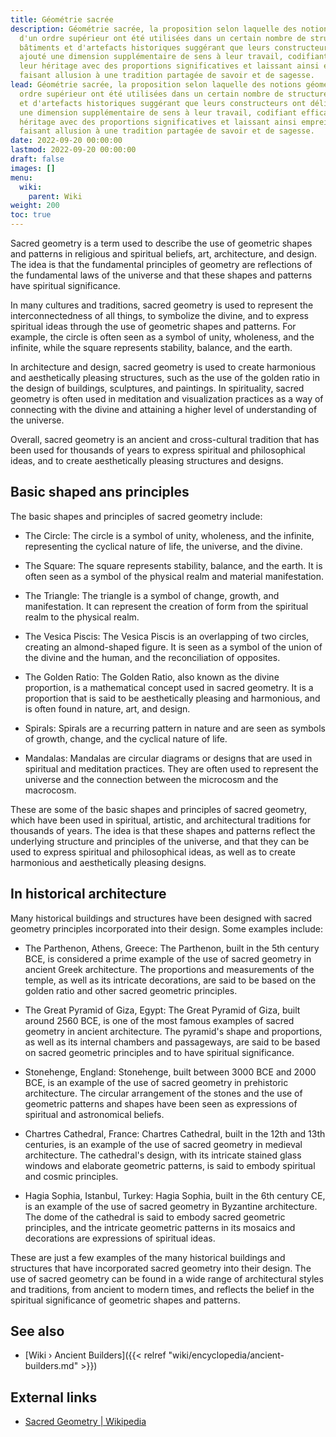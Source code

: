 ```yaml
---
title: Géométrie sacrée
description: Géométrie sacrée, la proposition selon laquelle des notions géométriques
  d'un ordre supérieur ont été utilisées dans un certain nombre de structures, de
  bâtiments et d'artefacts historiques suggérant que leurs constructeurs ont délibérément
  ajouté une dimension supplémentaire de sens à leur travail, codifiant efficacement
  leur héritage avec des proportions significatives et laissant ainsi empreintes digitales
  faisant allusion à une tradition partagée de savoir et de sagesse.
lead: Géométrie sacrée, la proposition selon laquelle des notions géométriques d'un
  ordre supérieur ont été utilisées dans un certain nombre de structures, de bâtiments
  et d'artefacts historiques suggérant que leurs constructeurs ont délibérément ajouté
  une dimension supplémentaire de sens à leur travail, codifiant efficacement leur
  héritage avec des proportions significatives et laissant ainsi empreintes digitales
  faisant allusion à une tradition partagée de savoir et de sagesse.
date: 2022-09-20 00:00:00
lastmod: 2022-09-20 00:00:00
draft: false
images: []
menu:
  wiki:
    parent: Wiki
weight: 200
toc: true
---
```


Sacred geometry is a term used to describe the use of geometric shapes and patterns in religious and spiritual beliefs, art, architecture, and design. The idea is that the fundamental principles of geometry are reflections of the fundamental laws of the universe and that these shapes and patterns have spiritual significance.

In many cultures and traditions, sacred geometry is used to represent the interconnectedness of all things, to symbolize the divine, and to express spiritual ideas through the use of geometric shapes and patterns. For example, the circle is often seen as a symbol of unity, wholeness, and the infinite, while the square represents stability, balance, and the earth.

In architecture and design, sacred geometry is used to create harmonious and aesthetically pleasing structures, such as the use of the golden ratio in the design of buildings, sculptures, and paintings. In spirituality, sacred geometry is often used in meditation and visualization practices as a way of connecting with the divine and attaining a higher level of understanding of the universe.

Overall, sacred geometry is an ancient and cross-cultural tradition that has been used for thousands of years to express spiritual and philosophical ideas, and to create aesthetically pleasing structures and designs.

## Basic shaped ans principles

The basic shapes and principles of sacred geometry include:

- The Circle: The circle is a symbol of unity, wholeness, and the infinite, representing the cyclical nature of life, the universe, and the divine.

- The Square: The square represents stability, balance, and the earth. It is often seen as a symbol of the physical realm and material manifestation.

- The Triangle: The triangle is a symbol of change, growth, and manifestation. It can represent the creation of form from the spiritual realm to the physical realm.

- The Vesica Piscis: The Vesica Piscis is an overlapping of two circles, creating an almond-shaped figure. It is seen as a symbol of the union of the divine and the human, and the reconciliation of opposites.

- The Golden Ratio: The Golden Ratio, also known as the divine proportion, is a mathematical concept used in sacred geometry. It is a proportion that is said to be aesthetically pleasing and harmonious, and is often found in nature, art, and design.

- Spirals: Spirals are a recurring pattern in nature and are seen as symbols of growth, change, and the cyclical nature of life.

- Mandalas: Mandalas are circular diagrams or designs that are used in spiritual and meditation practices. They are often used to represent the universe and the connection between the microcosm and the macrocosm.

These are some of the basic shapes and principles of sacred geometry, which have been used in spiritual, artistic, and architectural traditions for thousands of years. The idea is that these shapes and patterns reflect the underlying structure and principles of the universe, and that they can be used to express spiritual and philosophical ideas, as well as to create harmonious and aesthetically pleasing designs.

## In historical architecture

Many historical buildings and structures have been designed with sacred geometry principles incorporated into their design. Some examples include:

- The Parthenon, Athens, Greece: The Parthenon, built in the 5th century BCE, is considered a prime example of the use of sacred geometry in ancient Greek architecture. The proportions and measurements of the temple, as well as its intricate decorations, are said to be based on the golden ratio and other sacred geometric principles.

- The Great Pyramid of Giza, Egypt: The Great Pyramid of Giza, built around 2560 BCE, is one of the most famous examples of sacred geometry in ancient architecture. The pyramid's shape and proportions, as well as its internal chambers and passageways, are said to be based on sacred geometric principles and to have spiritual significance.

- Stonehenge, England: Stonehenge, built between 3000 BCE and 2000 BCE, is an example of the use of sacred geometry in prehistoric architecture. The circular arrangement of the stones and the use of geometric patterns and shapes have been seen as expressions of spiritual and astronomical beliefs.

- Chartres Cathedral, France: Chartres Cathedral, built in the 12th and 13th centuries, is an example of the use of sacred geometry in medieval architecture. The cathedral's design, with its intricate stained glass windows and elaborate geometric patterns, is said to embody spiritual and cosmic principles.

- Hagia Sophia, Istanbul, Turkey: Hagia Sophia, built in the 6th century CE, is an example of the use of sacred geometry in Byzantine architecture. The dome of the cathedral is said to embody sacred geometric principles, and the intricate geometric patterns in its mosaics and decorations are expressions of spiritual ideas.

These are just a few examples of the many historical buildings and structures that have incorporated sacred geometry into their design. The use of sacred geometry can be found in a wide range of architectural styles and traditions, from ancient to modern times, and reflects the belief in the spiritual significance of geometric shapes and patterns.

## See also

- [Wiki › Ancient Builders]({{< relref "wiki/encyclopedia/ancient-builders.md" >}})

## External links

- [Sacred Geometry | Wikipedia](https://en.wikipedia.org/wiki/Sacred_geometry)